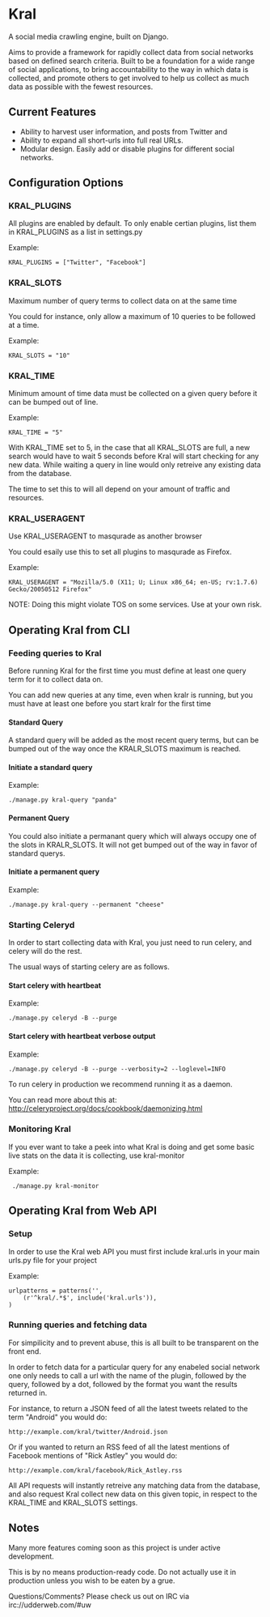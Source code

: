 # Kral #

A social media crawling engine, built on Django. 

Aims to provide a framework for rapidly collect data from social networks
based on defined search criteria. Built to be a foundation for a wide 
range of social applications, to bring accountability to the way in which 
data is collected, and promote others to get involved to help us collect 
as much data as possible with the fewest resources.

## Current Features ##

  * Ability to harvest user information, and posts from Twitter and 
  * Ability to expand all short-urls into full real URLs.
  * Modular design. Easily add or disable plugins for different social networks.


## Configuration Options ##


### KRAL_PLUGINS ###

All plugins are enabled by default. To only enable certian plugins, list them in KRAL_PLUGINS as a list in settings.py

Example:

    KRAL_PLUGINS = ["Twitter", "Facebook"]    


### KRAL_SLOTS ###

Maximum number of query terms to collect data on at the same time

You could for instance, only allow a maximum of 10 queries to be followed at a time.

Example:

    KRAL_SLOTS = "10"

### KRAL_TIME ###

Minimum amount of time data must be collected on a given query before it can be bumped out of line.

Example:

    KRAL_TIME = "5"


With KRAL_TIME set to 5, in the case that all KRAL_SLOTS are full, a new search would have to wait 5 seconds before Kral will start checking for any new data. While waiting a query in line would only retreive any existing data from the database. 

The time to set this to will all depend on your amount of traffic and resources.


### KRAL_USERAGENT ###

Use KRAL_USERAGENT to masqurade as another browser

You could esaily use this to set all plugins to masqurade as Firefox.

Example:

    KRAL_USERAGENT = "Mozilla/5.0 (X11; U; Linux x86_64; en-US; rv:1.7.6) Gecko/20050512 Firefox"

NOTE: Doing this might violate TOS on some services. Use at your own risk.



## Operating Kral from CLI ##


### Feeding queries to Kral ###

Before running Kral for the first time you must define at least one query term for it to collect data on.

You can add new queries at any time, even when kralr is running, but you must have at least one before you start kralr for the first time


#### Standard Query ####

A standard query will be added as the most recent query terms, but can be bumped out of the way once the KRALR_SLOTS maximum is reached.

#### Initiate a standard query ####

Example:

    ./manage.py kral-query "panda"


#### Permanent Query ####

You could also initiate a permanant query which will always occupy one of the slots in KRALR_SLOTS. It will not get bumped out of the way in favor of standard querys.

#### Initiate a permanent query ####

Example: 

    ./manage.py kral-query --permanent "cheese"


### Starting Celeryd ###

In order to start collecting data with Kral, you just need to run celery, and celery will do the rest. 

The usual ways of starting celery are as follows.

#### Start celery with heartbeat ####

Example:

    ./manage.py celeryd -B --purge

#### Start celery with heartbeat verbose output ####

Example:

    ./manage.py celeryd -B --purge --verbosity=2 --loglevel=INFO

To run celery in production we recommend running it as a daemon.

You can read more about this at: http://celeryproject.org/docs/cookbook/daemonizing.html


### Monitoring Kral ###

If you ever want to take a peek into what Kral is doing and get some basic live stats on the data it is collecting, use kral-monitor

Example:

     ./manage.py kral-monitor


## Operating Kral from Web API ##

### Setup ###

In order to use the Kral web API you must first include kral.urls in your main urls.py file for your project

Example: 

    urlpatterns = patterns('',
        (r'^kral/.*$', include('kral.urls')),
    )


### Running queries and fetching data ###

For simpilicity and to prevent abuse, this is all built to be transparent on the front end.

In order to fetch data for a particular query for any enabeled social network one only needs to call a url with the name of the plugin, followed by the query, followed by a dot, followed by the format you want the results returned in.

For instance, to return a JSON feed of all the latest tweets related to the term "Android" you would do:

    http://example.com/kral/twitter/Android.json

Or if you wanted to return an RSS feed of all the latest mentions of Facebook mentions of "Rick Astley" you would do:

    http://example.com/kral/facebook/Rick_Astley.rss

All API requests will instantly retreive any matching data from the database, and also request Kral collect new data on this given topic, in respect to the KRAL_TIME and KRAL_SLOTS settings. 


## Notes ##

Many more features coming soon as this project is under active development.

This is by no means production-ready code. Do not actually use it in
production unless you wish to be eaten by a grue.

Questions/Comments? Please check us out on IRC via irc://udderweb.com/#uw
